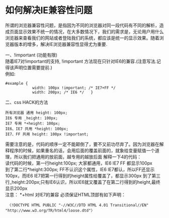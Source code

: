 # 如何解决IE兼容性问题

所谓的浏览器兼容性问题，是指因为不同的浏览器对同一段代码有不同的解析，造成页面显示效果不统一的情况，在大多数情况下，我们的需求是，无论用户用什么浏览器来查看我们的网站或者登陆我们的系统，都应该是统一的显示效果。随着浏览器版本的增多，解决IE浏览器兼容性显得尤为重要. 

一、!important (功能有限)   
随着IE7对!important的支持, !important 方法现在只针对IE6的兼容.(注意写法.记得该声明位置需要提前.)   
例如: 
  ```
  #example {    
              width: 100px !important; /* IE7+FF */   
              width: 200px; /* IE6 */   } 
  ```
二、css HACK的方法
 ```
所有浏览器 通用 height: 100px;   
IE6 专用 _height: 100px;   
IE7 专用 *+height: 100px;   
IE6、IE7 共用 *height: 100px;    
IE7、FF 共用 height: 100px !important; 
 ```
需要注意的是，代码的顺序一定不能颠倒了，要不又前功尽弃了。因为浏览器在解释程序的时候，如果重名的话，会用后面的覆盖前面的，就象给变量赋值一个道理，所以我们把通用的放前面，越专用的越放后面 解释一下4的代码：  
  读代码的时候，第一行height:100px; 大家都通用，IE6 IE7 FF 都显示100px    
  到了第二行*height:300px; FF不认识这个属性，IE6 IE7都认，所以FF还显示100px，而IE6 IE7把第一行得到的height属性给覆盖了，都显示300px     到了第三行_height:200px;只有IE6认识，所以IE6就又覆盖了在第二行得到的height,最终显示200px     
注意：
  *+html 对IE7的兼容 必须保证HTML顶部有如下声明：
   ```
    〈!DOCTYPE HTML PUBLIC "-//W3C//DTD HTML 4.01 Transitional//EN"     "http://www.w3.org/TR/html4/loose.dtd"〉
  
